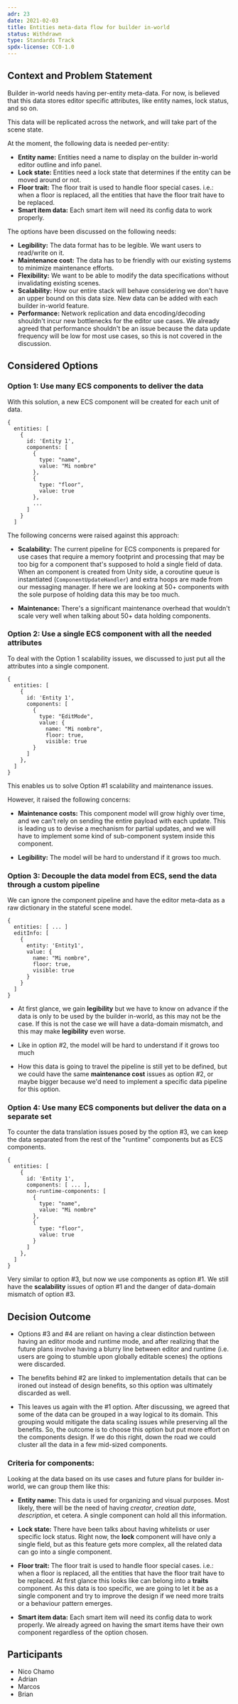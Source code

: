 ```yaml
---
adr: 23
date: 2021-02-03
title: Entities meta-data flow for builder in-world
status: Withdrawn
type: Standards Track
spdx-license: CC0-1.0
---
```


## Context and Problem Statement

Builder in-world needs having per-entity meta-data. For now, is believed that this data stores editor specific attributes, like entity names, lock status, and so on.

This data will be replicated across the network, and will take part of the scene state. 

At the moment, the following data is needed per-entity:

- **Entity name:** Entities need a name to display on the builder in-world editor outline and info panel.
- **Lock state:** Entities need a lock state that determines if the entity can be moved around or not.
- **Floor trait:** The floor trait is used to handle floor special cases. i.e.: when a floor is replaced, all the entities that have the floor trait have to be replaced.
- **Smart item data:** Each smart item will need its config data to work properly.

The options have been discussed on the following needs: 
- **Legibility:** The data format has to be legible. We want users to read/write on it.
- **Maintenance cost:** The data has to be friendly with our existing systems to minimize maintenance efforts.
- **Flexibility:** We want to be able to modify the data specifications without invalidating existing scenes.
- **Scalability:** How our entire stack will behave considering we don't have an upper bound on this data size. New data can be added with each builder in-world feature. 
- **Performance:** Network replication and data encoding/decoding shouldn't incur new bottlenecks for the editor use cases. We already agreed that performance shouldn't be an issue because the data update frequency will be low for most use cases, so this is not covered in the discussion. 

## Considered Options

### Option 1: Use many ECS components to deliver the data

With this solution, a new ECS component will be created for each unit of data.

```
{
  entities: [
    {
      id: 'Entity 1',
      components: [
        {
          type: "name",
          value: "Mi nombre"
        },
        {
          type: "floor",
          value: true
        },
        ...
      ]
    }
  ]
```

The following concerns were raised against this approach:
- **Scalability:** The current pipeline for ECS components is prepared for use cases that require a memory footprint and processing that may be too big for a component that's supposed to hold a single field of data. When an component is created from Unity side, a coroutine queue is instantiated (`ComponentUpdateHandler`) and extra hoops are made from our messaging manager. If here we are looking at 50+ components with the sole purpose of holding data this may be too much.


- **Maintenance:** There's a significant maintenance overhead that wouldn't scale very well when talking about 50+ data holding components.

### Option 2: Use a single ECS component with all the needed attributes

To deal with the Option 1 scalability issues, we discussed to just put all the attributes into a single component.

``` 
{
  entities: [
    {
      id: 'Entity 1',
      components: [
        {
          type: "EditMode",
          value: {
            name: "Mi nombre",
            floor: true,
            visible: true  
        }
      ]
    },
  ]
}
```

This enables us to solve Option #1 scalability and maintenance issues.

However, it raised the following concerns:

* **Maintenance costs:** This component model will grow highly over time, and we can't rely on sending the entire payload with each update. This is leading us to devise a mechanism for partial updates, and we will have to implement some kind of sub-component system inside this component.


* **Legibility:** The model will be hard to understand if it grows too much.

### Option 3: Decouple the data model from ECS, send the data through a custom pipeline

We can ignore the component pipeline and have the editor meta-data as a raw dictionary in the stateful scene model.

```
{
  entities: [ ... ]
  editInfo: [
    {
      entity: 'Entity1',
      value: {
        name: "Mi nombre",
        floor: true,
        visible: true
      }
    }
  ]
}
```

* At first glance, we gain **legibility** but we have to know on advance if the data is only to be used by the builder in-world, as this may not be the case. If this is not the case we will have a data-domain mismatch, and this may make **legibility** even worse. 


* Like in option #2, the model will be hard to understand if it grows too much


* How this data is going to travel the pipeline is still yet to be defined, but we could have the same **maintenance cost** issues as option #2, or maybe bigger because we'd need to implement a specific data pipeline for this option.

### Option 4: Use many ECS components but deliver the data on a separate set

To counter the data translation issues posed by the option #3, we can keep the data separated from the rest of the "runtime" components but as ECS components.

```
{
  entities: [
    {
      id: 'Entity 1',
      components: [ ... ],
      non-runtime-components: [
        {
          type: "name",
          value: "Mi nombre"
        },
        {
          type: "floor",
          value: true
        }
      ]
    },
  ]
}
```

Very similar to option #3, but now we use components as option #1. We still have the **scalability** issues of option #1 and the danger of data-domain mismatch of option #3.


## Decision Outcome

- Options #3 and #4 are reliant on having a clear distinction between having an editor mode and runtime mode, and after realizing that the future plans involve having a blurry line between editor and runtime (i.e. users are going to stumble upon globally editable scenes) the options were discarded.


- The benefits behind #2 are linked to implementation details that can be ironed out instead of design benefits, so this option was ultimately discarded as well.


- This leaves us again with the #1 option. After discussing, we agreed that some of the data can be grouped in a way logical to its domain. This grouping would mitigate the data scaling issues while preserving all the benefits. So, the outcome is to choose this option but put more effort on the components design. If we do this right, down the road we could cluster all the data in a few mid-sized components.

### Criteria for components:

Looking at the data based on its use cases and future plans for builder in-world, we can group them like this:

- **Entity name:** This data is used for organizing and visual purposes. Most likely, there will be the need of having *creator*, *creation date*, *description*, et cetera. A single component can hold all this information. 


- **Lock state:** There have been talks about having whitelists or user specific lock status. Right now, the **lock** component will have only a single field, but as this feature gets more complex, all the related data can go into a single component.


- **Floor trait:** The floor trait is used to handle floor special cases. i.e.: when a floor is replaced, all the entities that have the floor trait have to be replaced. At first glance this looks like can belong into a **traits** component. As this data is too specific, we are going to let it be as a single component and try to improve the design if we need more traits or a behaviour pattern emerges.


- **Smart item data:** Each smart item will need its config data to work properly. We already agreed on having the smart items have their own component regardless of the option chosen.


## Participants

- Nico Chamo
- Adrian
- Marcos
- Brian
